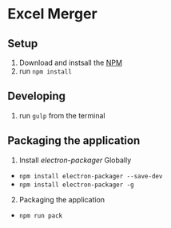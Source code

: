 # Excel Merger

## Setup
1. Download and instsall the [NPM](https://www.npmjs.com/)
2. run `npm install`

## Developing
1. run `gulp` from the terminal

## Packaging the application

1. Install *electron-packager* Globally
  * `npm install electron-packager --save-dev`
  * `npm install electron-packager -g`

2. Packaging the application
  * `npm run pack`